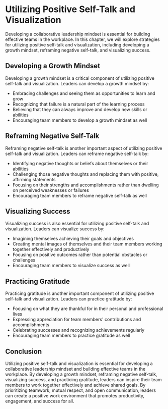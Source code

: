 Utilizing Positive Self-Talk and Visualization
========================================================================================================

Developing a collaborative leadership mindset is essential for building effective teams in the workplace. In this chapter, we will explore strategies for utilizing positive self-talk and visualization, including developing a growth mindset, reframing negative self-talk, and visualizing success.

Developing a Growth Mindset
---------------------------

Developing a growth mindset is a critical component of utilizing positive self-talk and visualization. Leaders can develop a growth mindset by:

* Embracing challenges and seeing them as opportunities to learn and grow
* Recognizing that failure is a natural part of the learning process
* Believing that they can always improve and develop new skills or abilities
* Encouraging team members to develop a growth mindset as well

Reframing Negative Self-Talk
----------------------------

Reframing negative self-talk is another important aspect of utilizing positive self-talk and visualization. Leaders can reframe negative self-talk by:

* Identifying negative thoughts or beliefs about themselves or their abilities
* Challenging those negative thoughts and replacing them with positive, affirming statements
* Focusing on their strengths and accomplishments rather than dwelling on perceived weaknesses or failures
* Encouraging team members to reframe negative self-talk as well

Visualizing Success
-------------------

Visualizing success is also essential for utilizing positive self-talk and visualization. Leaders can visualize success by:

* Imagining themselves achieving their goals and objectives
* Creating mental images of themselves and their team members working together effectively and productively
* Focusing on positive outcomes rather than potential obstacles or challenges
* Encouraging team members to visualize success as well

Practicing Gratitude
--------------------

Practicing gratitude is another important component of utilizing positive self-talk and visualization. Leaders can practice gratitude by:

* Focusing on what they are thankful for in their personal and professional lives
* Expressing appreciation for team members' contributions and accomplishments
* Celebrating successes and recognizing achievements regularly
* Encouraging team members to practice gratitude as well

Conclusion
----------

Utilizing positive self-talk and visualization is essential for developing a collaborative leadership mindset and building effective teams in the workplace. By developing a growth mindset, reframing negative self-talk, visualizing success, and practicing gratitude, leaders can inspire their team members to work together effectively and achieve shared goals. By prioritizing teamwork, mutual respect, and open communication, leaders can create a positive work environment that promotes productivity, engagement, and success for all.
